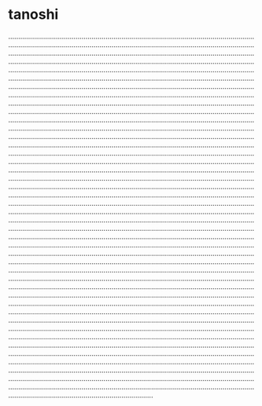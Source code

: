 # tanoshi
.............................................................................................................................................................................................................................................................................................................................................................................................................................................................................................................................................................................................................................................................................................................................................................................................................................................................................................................................................................................................................................................................................................................................................................................................................................................................................................................................................................................................................................................................................................................................................................................................................................................................................................................................................................................................................................................................................................................................................................................................................................................................................................................................................................................................................................................................................................................................................................................................................................................................................................................................................................................................................................................................................................................................................................................................................................................................................................................................................................................................................................................................................................................................................................................................................................................................................................................................................................................................................................................................................................................................................................................................................................................................................................................................................................................................................................................................................................................................................................................................................................................................................................................................................................................................................................................................................................................................................................................................................................................................................................................................................................................................................................................................................................................................................................................................................................................................................................................................................................................................................................................................................................................................................................................................................................................................................................................................................................................................................................................................................................................................................................................................................................